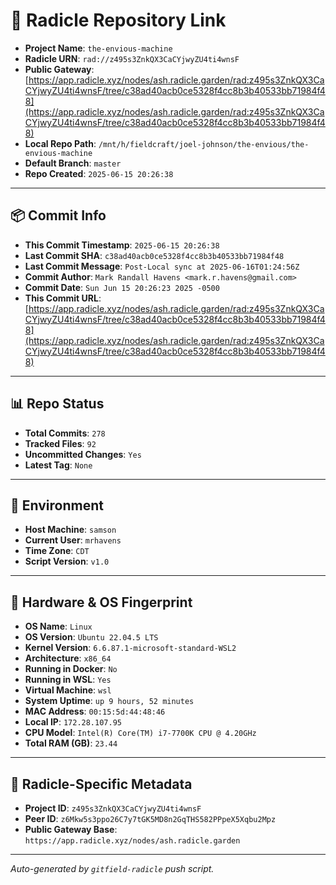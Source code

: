 # 🔗 Radicle Repository Link

- **Project Name**: `the-envious-machine`
- **Radicle URN**: `rad://z495s3ZnkQX3CaCYjwyZU4ti4wnsF`
- **Public Gateway**: [https://app.radicle.xyz/nodes/ash.radicle.garden/rad:z495s3ZnkQX3CaCYjwyZU4ti4wnsF/tree/c38ad40acb0ce5328f4cc8b3b40533bb71984f48](https://app.radicle.xyz/nodes/ash.radicle.garden/rad:z495s3ZnkQX3CaCYjwyZU4ti4wnsF/tree/c38ad40acb0ce5328f4cc8b3b40533bb71984f48)
- **Local Repo Path**: `/mnt/h/fieldcraft/joel-johnson/the-envious/the-envious-machine`
- **Default Branch**: `master`
- **Repo Created**: `2025-06-15 20:26:38`

---

## 📦 Commit Info

- **This Commit Timestamp**: `2025-06-15 20:26:38`
- **Last Commit SHA**: `c38ad40acb0ce5328f4cc8b3b40533bb71984f48`
- **Last Commit Message**: `Post-Local sync at 2025-06-16T01:24:56Z`
- **Commit Author**: `Mark Randall Havens <mark.r.havens@gmail.com>`
- **Commit Date**: `Sun Jun 15 20:26:23 2025 -0500`
- **This Commit URL**: [https://app.radicle.xyz/nodes/ash.radicle.garden/rad:z495s3ZnkQX3CaCYjwyZU4ti4wnsF/tree/c38ad40acb0ce5328f4cc8b3b40533bb71984f48](https://app.radicle.xyz/nodes/ash.radicle.garden/rad:z495s3ZnkQX3CaCYjwyZU4ti4wnsF/tree/c38ad40acb0ce5328f4cc8b3b40533bb71984f48)

---

## 📊 Repo Status

- **Total Commits**: `278`
- **Tracked Files**: `92`
- **Uncommitted Changes**: `Yes`
- **Latest Tag**: `None`

---

## 🧭 Environment

- **Host Machine**: `samson`
- **Current User**: `mrhavens`
- **Time Zone**: `CDT`
- **Script Version**: `v1.0`

---

## 🧬 Hardware & OS Fingerprint

- **OS Name**: `Linux`
- **OS Version**: `Ubuntu 22.04.5 LTS`
- **Kernel Version**: `6.6.87.1-microsoft-standard-WSL2`
- **Architecture**: `x86_64`
- **Running in Docker**: `No`
- **Running in WSL**: `Yes`
- **Virtual Machine**: `wsl`
- **System Uptime**: `up 9 hours, 52 minutes`
- **MAC Address**: `00:15:5d:44:48:46`
- **Local IP**: `172.28.107.95`
- **CPU Model**: `Intel(R) Core(TM) i7-7700K CPU @ 4.20GHz`
- **Total RAM (GB)**: `23.44`

---

## 🌱 Radicle-Specific Metadata

- **Project ID**: `z495s3ZnkQX3CaCYjwyZU4ti4wnsF`
- **Peer ID**: `z6Mkw5s3ppo26C7y7tGK5MD8n2GqTHS582PPpeX5Xqbu2Mpz`
- **Public Gateway Base**: `https://app.radicle.xyz/nodes/ash.radicle.garden`

---

_Auto-generated by `gitfield-radicle` push script._
